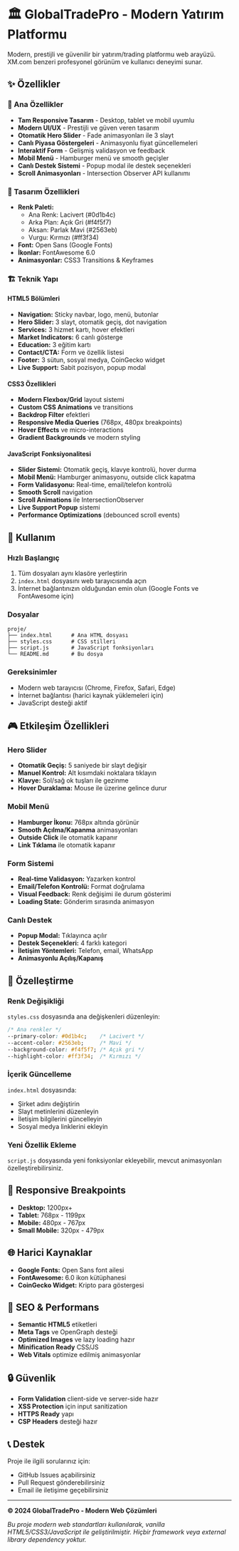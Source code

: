 # 🏛️ GlobalTradePro - Modern Yatırım Platformu

Modern, prestijli ve güvenilir bir yatırım/trading platformu web arayüzü. XM.com benzeri profesyonel görünüm ve kullanıcı deneyimi sunar.

## ✨ Özellikler

### 🎯 Ana Özellikler
- **Tam Responsive Tasarım** - Desktop, tablet ve mobil uyumlu
- **Modern UI/UX** - Prestijli ve güven veren tasarım
- **Otomatik Hero Slider** - Fade animasyonları ile 3 slayt
- **Canlı Piyasa Göstergeleri** - Animasyonlu fiyat güncellemeleri
- **Interaktif Form** - Gelişmiş validasyon ve feedback
- **Mobil Menü** - Hamburger menü ve smooth geçişler
- **Canlı Destek Sistemi** - Popup modal ile destek seçenekleri
- **Scroll Animasyonları** - Intersection Observer API kullanımı

### 🎨 Tasarım Özellikleri
- **Renk Paleti:**
  - Ana Renk: Lacivert (#0d1b4c)
  - Arka Plan: Açık Gri (#f4f5f7)
  - Aksan: Parlak Mavi (#2563eb)  
  - Vurgu: Kırmızı (#ff3f34)
- **Font:** Open Sans (Google Fonts)
- **İkonlar:** FontAwesome 6.0
- **Animasyonlar:** CSS3 Transitions & Keyframes

### 🏗️ Teknik Yapı

#### HTML5 Bölümleri
- **Navigation:** Sticky navbar, logo, menü, butonlar
- **Hero Slider:** 3 slayt, otomatik geçiş, dot navigation
- **Services:** 3 hizmet kartı, hover efektleri
- **Market Indicators:** 6 canlı gösterge
- **Education:** 3 eğitim kartı
- **Contact/CTA:** Form ve özellik listesi
- **Footer:** 3 sütun, sosyal medya, CoinGecko widget
- **Live Support:** Sabit pozisyon, popup modal

#### CSS3 Özellikleri
- **Modern Flexbox/Grid** layout sistemi
- **Custom CSS Animations** ve transitions
- **Backdrop Filter** efektleri
- **Responsive Media Queries** (768px, 480px breakpoints)
- **Hover Effects** ve micro-interactions
- **Gradient Backgrounds** ve modern styling

#### JavaScript Fonksiyonalitesi
- **Slider Sistemi:** Otomatik geçiş, klavye kontrolü, hover durma
- **Mobil Menü:** Hamburger animasyonu, outside click kapatma
- **Form Validasyonu:** Real-time, email/telefon kontrolü
- **Smooth Scroll** navigation
- **Scroll Animations** ile IntersectionObserver
- **Live Support Popup** sistemi
- **Performance Optimizations** (debounced scroll events)

## 🚀 Kullanım

### Hızlı Başlangıç
1. Tüm dosyaları aynı klasöre yerleştirin
2. `index.html` dosyasını web tarayıcısında açın
3. İnternet bağlantınızın olduğundan emin olun (Google Fonts ve FontAwesome için)

### Dosyalar
```
proje/
├── index.html      # Ana HTML dosyası
├── styles.css      # CSS stilleri
├── script.js       # JavaScript fonksiyonları
└── README.md       # Bu dosya
```

### Gereksinimler
- Modern web tarayıcısı (Chrome, Firefox, Safari, Edge)
- İnternet bağlantısı (harici kaynak yüklemeleri için)
- JavaScript desteği aktif

## 🎮 Etkileşim Özellikleri

### Hero Slider
- **Otomatik Geçiş:** 5 saniyede bir slayt değişir
- **Manuel Kontrol:** Alt kısımdaki noktalara tıklayın
- **Klavye:** Sol/sağ ok tuşları ile gezinme
- **Hover Duraklama:** Mouse ile üzerine gelince durur

### Mobil Menü
- **Hamburger İkonu:** 768px altında görünür
- **Smooth Açılma/Kapanma** animasyonları
- **Outside Click** ile otomatik kapanır
- **Link Tıklama** ile otomatik kapanır

### Form Sistemi
- **Real-time Validasyon:** Yazarken kontrol
- **Email/Telefon Kontrolü:** Format doğrulama
- **Visual Feedback:** Renk değişimi ile durum gösterimi
- **Loading State:** Gönderim sırasında animasyon

### Canlı Destek
- **Popup Modal:** Tıklayınca açılır
- **Destek Seçenekleri:** 4 farklı kategori
- **İletişim Yöntemleri:** Telefon, email, WhatsApp
- **Animasyonlu Açılış/Kapanış**

## 🔧 Özelleştirme

### Renk Değişikliği
`styles.css` dosyasında ana değişkenleri düzenleyin:
```css
/* Ana renkler */
--primary-color: #0d1b4c;    /* Lacivert */
--accent-color: #2563eb;     /* Mavi */
--background-color: #f4f5f7; /* Açık gri */
--highlight-color: #ff3f34;  /* Kırmızı */
```

### İçerik Güncelleme
`index.html` dosyasında:
- Şirket adını değiştirin
- Slayt metinlerini düzenleyin
- İletişim bilgilerini güncelleyin
- Sosyal medya linklerini ekleyin

### Yeni Özellik Ekleme
`script.js` dosyasında yeni fonksiyonlar ekleyebilir, mevcut animasyonları özelleştirebilirsiniz.

## 📱 Responsive Breakpoints

- **Desktop:** 1200px+
- **Tablet:** 768px - 1199px
- **Mobile:** 480px - 767px
- **Small Mobile:** 320px - 479px

## 🌐 Harici Kaynaklar

- **Google Fonts:** Open Sans font ailesi
- **FontAwesome:** 6.0 ikon kütüphanesi
- **CoinGecko Widget:** Kripto para göstergesi

## 🎯 SEO & Performans

- **Semantic HTML5** etiketleri
- **Meta Tags** ve OpenGraph desteği
- **Optimized Images** ve lazy loading hazır
- **Minification Ready** CSS/JS
- **Web Vitals** optimize edilmiş animasyonlar

## 🔒 Güvenlik

- **Form Validation** client-side ve server-side hazır
- **XSS Protection** için input sanitization
- **HTTPS Ready** yapı
- **CSP Headers** desteği hazır

## 📞 Destek

Proje ile ilgili sorularınız için:
- GitHub Issues açabilirsiniz
- Pull Request gönderebilirsiniz
- Email ile iletişime geçebilirsiniz

---

**© 2024 GlobalTradePro - Modern Web Çözümleri**

*Bu proje modern web standartları kullanılarak, vanilla HTML5/CSS3/JavaScript ile geliştirilmiştir. Hiçbir framework veya external library dependency yoktur.* 